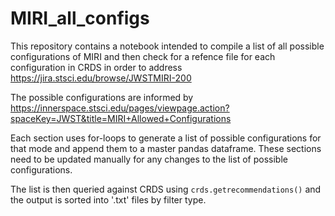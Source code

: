 # MIRI_all_configs
 
This repository contains a notebook intended to compile a list of all possible configurations of MIRI and then check for a refence file for each configuration in CRDS in order to address https://jira.stsci.edu/browse/JWSTMIRI-200

The possible configurations are informed by https://innerspace.stsci.edu/pages/viewpage.action?spaceKey=JWST&title=MIRI+Allowed+Configurations

Each section uses for-loops to generate a list of possible configurations for that mode and append them to a master pandas dataframe. These sections need to be updated manually for any changes to the list of possible configurations.

The list is then queried against CRDS using `crds.getrecommendations()` and the output is sorted into '.txt' files by filter type.
